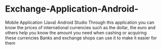 # Exchange-Application-Android-
Mobile Application (Java) Android Studio
Through this application you can know the prices of international currencies such as the dollar, the euro and others 
 help you know the amount you need when cashing or acquiring these currencies Banks and exchange shops can use it to make it easier for them
